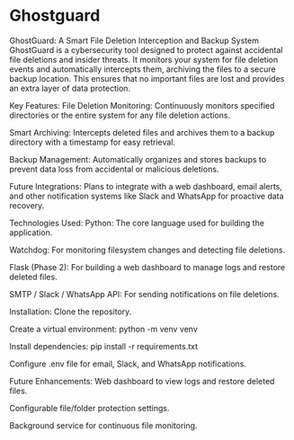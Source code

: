 # Ghostguard
GhostGuard: A Smart File Deletion Interception and Backup System
GhostGuard is a cybersecurity tool designed to protect against accidental file deletions and insider threats. It monitors your system for file deletion events and automatically intercepts them, archiving the files to a secure backup location. This ensures that no important files are lost and provides an extra layer of data protection.

Key Features:
File Deletion Monitoring: Continuously monitors specified directories or the entire system for any file deletion actions.

Smart Archiving: Intercepts deleted files and archives them to a backup directory with a timestamp for easy retrieval.

Backup Management: Automatically organizes and stores backups to prevent data loss from accidental or malicious deletions.

Future Integrations: Plans to integrate with a web dashboard, email alerts, and other notification systems like Slack and WhatsApp for proactive data recovery.

Technologies Used:
Python: The core language used for building the application.

Watchdog: For monitoring filesystem changes and detecting file deletions.

Flask (Phase 2): For building a web dashboard to manage logs and restore deleted files.

SMTP / Slack / WhatsApp API: For sending notifications on file deletions.

Installation:
Clone the repository.

Create a virtual environment: python -m venv venv

Install dependencies: pip install -r requirements.txt

Configure .env file for email, Slack, and WhatsApp notifications.

Future Enhancements:
Web dashboard to view logs and restore deleted files.

Configurable file/folder protection settings.

Background service for continuous file monitoring.

